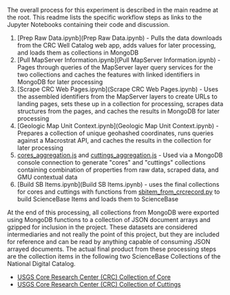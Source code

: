 The overall process for this experiment is described in the main readme at the root. This readme lists the specific workflow steps as links to the Jupyter Notebooks containing their code and discussion.

1. [Prep Raw Data.ipynb](Prep Raw Data.ipynb) - Pulls the data downloads from the CRC Well Catalog web app, adds values for later processing, and loads them as collections in MongoDB
2. [Pull MapServer Information.ipynb](Pull MapServer Information.ipynb) - Pages through queries of the MapServer layer query services for the two collections and caches the features with linked identifiers in MongoDB for later processing
3. [Scrape CRC Web Pages.ipynb](Scrape CRC Web Pages.ipynb) - Uses the assembled identifiers from the MapServer layers to create URLs to landing pages, sets these up in a collection for processing, scrapes data structures from the pages, and caches the results in MongoDB for later processing
4. [Geologic Map Unit Context.ipynb](Geologic Map Unit Context.ipynb) - Prepares a collection of unique geohashed coordinates, runs queries against a Macrostrat API, and caches the results in the collection for later processing
5. [cores_aggregation.js](cores_aggregation.js) and [cuttings_aggregation.js](cuttings_aggregation.js) - Used via a MongoDB console connection to generate "cores" and "cuttings" collections containing combination of properties from raw data, scraped data, and GMU contextual data
6. [Build SB Items.ipynb](Build SB Items.ipynb) - uses the final collections for cores and cuttings with functions from [sbitem_from_crcrecord.py](sbitem_from_crcrecord.py) to build ScienceBase Items and loads them to ScienceBase

At the end of this processing, all collections from MongoDB were exported using MongoDB functions to a collection of JSON document arrays and gzipped for inclusion in the project. These datasets are considered intermediaries and not really the point of this project, but they are included for reference and can be read by anything capable of consuming JSON arrayed documents. The actual final product from these processing steps are the collection items in the following two ScienceBase Collections of the National Digital Catalog.

* [USGS Core Research Center (CRC) Collection of Core](https://www.sciencebase.gov/catalog/item/4f4e49dae4b07f02db5e0486)
* [USGS Core Research Center (CRC) Collection of Cuttings](https://www.sciencebase.gov/catalog/item/4f4e49d8e4b07f02db5df2d2)